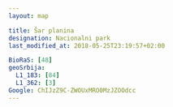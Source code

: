 ```yaml
---
layout: map

title: Šar planina
designation: Nacionalni park
last_modified_at: 2018-05-25T23:19:57+02:00

BioRaS: [48]
geoSrbija:
  L1_183: [84]
  L1_362: [3]
Google: ChIJzZ9C-ZWOUxMRO0MzJZOOdcc
---
```

